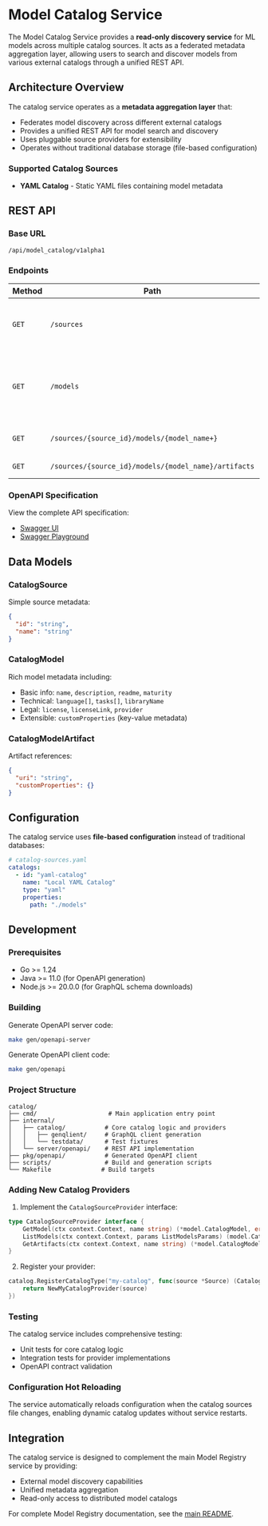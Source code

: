 # Model Catalog Service

The Model Catalog Service provides a **read-only discovery service** for ML models across multiple catalog sources. It acts as a federated metadata aggregation layer, allowing users to search and discover models from various external catalogs through a unified REST API.

## Architecture Overview

The catalog service operates as a **metadata aggregation layer** that:
- Federates model discovery across different external catalogs
- Provides a unified REST API for model search and discovery
- Uses pluggable source providers for extensibility
- Operates without traditional database storage (file-based configuration)

### Supported Catalog Sources

- **YAML Catalog** - Static YAML files containing model metadata

## REST API

### Base URL
`/api/model_catalog/v1alpha1`

### Endpoints

| Method | Path | Description |
|--------|------|-------------|
| `GET` | `/sources` | List all catalog sources with pagination |
| `GET` | `/models` | Search models across sources (requires `source` parameter) |
| `GET` | `/sources/{source_id}/models/{model_name+}` | Get specific model details |
| `GET` | `/sources/{source_id}/models/{model_name}/artifacts` | List model artifacts |

### OpenAPI Specification

View the complete API specification:
- [Swagger UI](https://www.kubeflow.org/docs/components/model-registry/reference/model-catalog-rest-api/#swagger-ui)
- [Swagger Playground](https://petstore.swagger.io/?url=https://raw.githubusercontent.com/kubeflow/model-registry/main/api/openapi/catalog.yaml)

## Data Models

### CatalogSource
Simple source metadata:
```json
{
  "id": "string",
  "name": "string"
}
```

### CatalogModel
Rich model metadata including:
- Basic info: `name`, `description`, `readme`, `maturity`
- Technical: `language[]`, `tasks[]`, `libraryName`
- Legal: `license`, `licenseLink`, `provider`
- Extensible: `customProperties` (key-value metadata)

### CatalogModelArtifact
Artifact references:
```json
{
  "uri": "string",
  "customProperties": {}
}
```

## Configuration

The catalog service uses **file-based configuration** instead of traditional databases:

```yaml
# catalog-sources.yaml
catalogs:
  - id: "yaml-catalog"
    name: "Local YAML Catalog"
    type: "yaml"
    properties:
      path: "./models"
```

## Development

### Prerequisites
- Go >= 1.24
- Java >= 11.0 (for OpenAPI generation)
- Node.js >= 20.0.0 (for GraphQL schema downloads)

### Building

Generate OpenAPI server code:
```bash
make gen/openapi-server
```

Generate OpenAPI client code:
```bash
make gen/openapi
```

### Project Structure

```
catalog/
├── cmd/                    # Main application entry point
├── internal/
│   ├── catalog/           # Core catalog logic and providers
│   │   ├── genqlient/     # GraphQL client generation
│   │   └── testdata/      # Test fixtures
│   └── server/openapi/    # REST API implementation
├── pkg/openapi/           # Generated OpenAPI client
├── scripts/               # Build and generation scripts
└── Makefile              # Build targets
```

### Adding New Catalog Providers

1. Implement the `CatalogSourceProvider` interface:
```go
type CatalogSourceProvider interface {
    GetModel(ctx context.Context, name string) (*model.CatalogModel, error)
    ListModels(ctx context.Context, params ListModelsParams) (model.CatalogModelList, error)
    GetArtifacts(ctx context.Context, name string) (*model.CatalogModelArtifactList, error)
}
```

2. Register your provider:
```go
catalog.RegisterCatalogType("my-catalog", func(source *Source) (CatalogSourceProvider, error) {
    return NewMyCatalogProvider(source)
})
```

### Testing

The catalog service includes comprehensive testing:
- Unit tests for core catalog logic
- Integration tests for provider implementations
- OpenAPI contract validation

### Configuration Hot Reloading

The service automatically reloads configuration when the catalog sources file changes, enabling dynamic catalog updates without service restarts.

## Integration

The catalog service is designed to complement the main Model Registry service by providing:
- External model discovery capabilities
- Unified metadata aggregation
- Read-only access to distributed model catalogs

For complete Model Registry documentation, see the [main README](../README.md).
